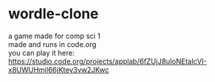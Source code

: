 # wordle-clone
a game made for comp sci 1  
made and runs in code.org  
you can play it here: https://studio.code.org/projects/applab/6fZUjJ8uIoNEtalcVI-x8UWUHmjl66jKtey3vw2JKwc
